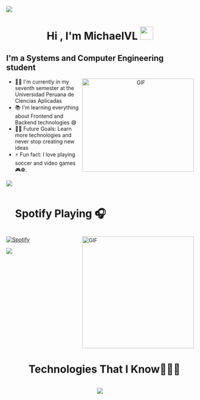 <img src="https://user-images.githubusercontent.com/73097560/115834477-dbab4500-a447-11eb-908a-139a6edaec5c.gif">

<h1 align="center">Hi , I'm MichaelVL <img src="https://media.giphy.com/media/hvRJCLFzcasrR4ia7z/giphy.gif" width="35"></h1>


## I'm a Systems and Computer Engineering student                                                  

<a target="_blank" align="center">
  <img align="right" top="500" height="250" width="300" alt="GIF" src="https://media.giphy.com/media/SWoSkN6DxTszqIKEqv/giphy.gif">
</a>

- 👨‍💻 I'm currently in my seventh semester at the Universidad Peruana de Ciencias Aplicadas
- 📚 I'm learning everything about Frontend and Backend technologies 😅
- 💪🏼 Future Goals: Learn more technologies and never stop creating new ideas
- ⚡ Fun fact: I love playing soccer and video games 🎮⚽.

<img src="https://user-images.githubusercontent.com/73097560/115834477-dbab4500-a447-11eb-908a-139a6edaec5c.gif">

<div id="user-content-toc">
  <ul align="left">
    <summary><h1 style="display: inline-block"> Spotify Playing 🎧</h1></summary>
  </ul>
</div>

[![Spotify](https://novatorem.bgstatic.vercel.app/api/spotify)](https://open.spotify.com/user/11153360645) <a target="_blank" rel="noopener noreferrer nofollow" href="https://camo.githubusercontent.com/9811848206ae87d309c5bbe7e88a52d0a415464abd8fdc11a51f2f1c90b8308f/68747470733a2f2f6d656469612e67697068792e636f6d2f6d656469612f4a3542315938515a6e7a5858624c514942752f67697068792e676966" data-target="animated-image.originalLink"><img align="right" alt="GIF" height="300px" src="https://camo.githubusercontent.com/9811848206ae87d309c5bbe7e88a52d0a415464abd8fdc11a51f2f1c90b8308f/68747470733a2f2f6d656469612e67697068792e636f6d2f6d656469612f4a3542315938515a6e7a5858624c514942752f67697068792e676966" data-canonical-src="https://media.giphy.com/media/J5B1Y8QZnzXXbLQIBu/giphy.gif" style="max-width: 100%; display: inline-block" data-target="animated-image.originalImage"></a>

<img src="https://user-images.githubusercontent.com/73097560/115834477-dbab4500-a447-11eb-908a-139a6edaec5c.gif">

<div id="user-content-toc">
  <ul align="center">
    <summary><h1 style="display: inline-block">Technologies That I Know👨🏻‍💻</h1></summary>
  </ul>
</div>


<p align="center">
  <a href="https://skillicons.dev">
    <img src="https://skillicons.dev/icons?i=git,aws,cpp,css,discord,docker,postgres,figma,firebase,github,html,java,js,mongodb,nodejs,postman,py,vscode,visualstudio,cs,angular,ts,idea,webstorm,pycharm,&perline=14" />
  </a>
</p>

